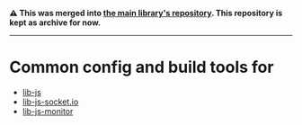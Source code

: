 **⚠️ This was merged into [the main library's repository](https://github.com/pryv/lib-js). This repository is kept as archive for now.**

---

# Common config and build tools for

-  [lib-js](https://github.com/pryv/lib-js) 
-  [lib-js-socket.io](https://github.com/pryv/lib-js-socket.io) 
-  [lib-js-monitor](https://github.com/pryv/lib-js-monitor) 
